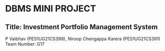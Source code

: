 # DBMS MINI PROJECT
## Title: Investment Portfolio Management System

P Vaibhav (PES1UG21CS399), Niroop Chengappa Karera (PES1UG21CS391)
Team Number: G17
